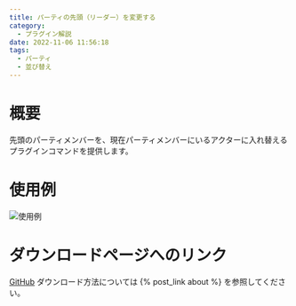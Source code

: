 ```yaml
---
title: パーティの先頭（リーダー）を変更する
category:
  - プラグイン解説
date: 2022-11-06 11:56:18
tags:
  - パーティ
  - 並び替え
---
```


# 概要

先頭のパーティメンバーを、現在パーティメンバーにいるアクターに入れ替えるプラグインコマンドを提供します。

# 使用例

![使用例](setting.png "使用例")

# ダウンロードページへのリンク

[GitHub](https://github.com/elleonard/DarkPlasma-MZ-Plugins/blob/release/DarkPlasma_ChangePartyLeader.js)
ダウンロード方法については {% post_link about %} を参照してください。
